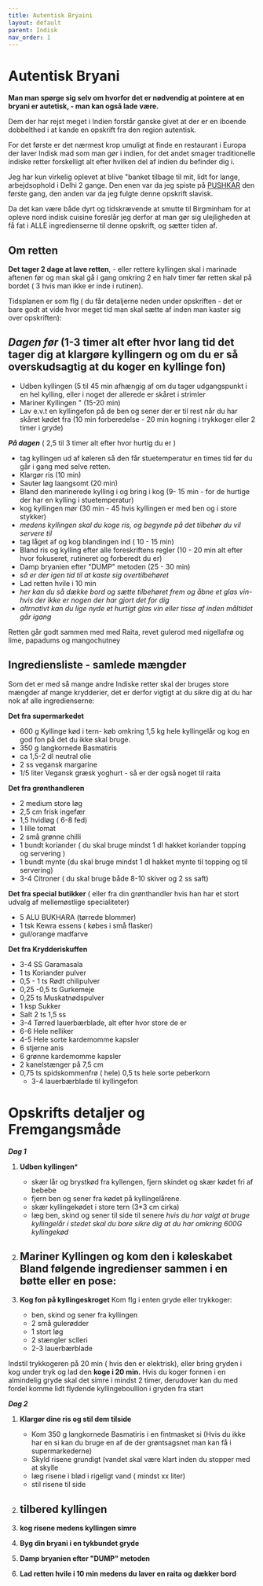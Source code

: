```yaml
---
title: Autentisk Bryaini
layout: default
parent: Indisk
nav_order: 1
---
```


# Autentisk Bryani

**Man man spørge sig selv om hvorfor det er nødvendig at pointere at en bryani er autetisk, - man kan også lade være.**

Dem der har rejst meget i Indien forstår ganske givet at der er en iboende dobbelthed i at kande en opskrift fra den region autentisk.

For det første er det nærmest krop umuligt at finde en restaurant i Europa der laver Indisk mad som man gør i indien, for det andet smager traditionelle indiske retter forskelligt alt efter hvilken del af indien du befinder dig i.

Jeg har kun virkelig oplevet at blive "banket tilbage til mit, lidt for lange,  arbejdsophold i Delhi 2 gange. Den enen var da jeg spiste på [PUSHKAR](https://pushkardining.com/) den første gang, den anden var da jeg fulgte denne opskrift slavisk. 

Da det kan være både dyrt og tidskrævende at smutte til Birgminham for at opleve nord indisk cuisine foreslår jeg derfor at man gør sig ulejligheden at få fat i ALLE ingredienserne til denne opskrift, og sætter tiden af.

## Om retten

**Det tager 2 dage at lave retten**, - eller rettere kyllingen skal i marinade aftenen før og man skal gå i gang omkring 2 en halv timer før retten skal på bordet ( 3 hvis man ikke er inde i rutinen).

Tidsplanen er som flg ( du får detaljerne neden under opskriften - det er bare godt at vide hvor meget tid man skal sætte af inden man kaster sig over opskriften):

***Dagen før*** (1-3 timer alt efter hvor lang tid det tager dig at klargøre kyllingern og om du er så overskudsagtig at du koger en kyllinge fon)
- 
- Udben kyllingen (5 til 45 min afhængig af om du tager udgangspunkt i en hel kylling, eller i noget der allerede er skåret i strimler
- Mariner Kyllingen " (15-20 min)
- Lav e.v.t  en kyllingefon på de ben og sener der er til rest når du har skåret kødet fra (10 min forberedelse - 20 min kogning i trykkoger eller 2 timer i gryde)

 ***På dagen*** ( 2,5 til 3 timer alt efter hvor hurtig du er )
 - tag kyllingen ud af køleren så den får stuetemperatur en times tid før du går i gang med selve retten.
 - Klargør ris (10 min)
 - Sauter løg laangsomt (20 min)
 - Bland den marinerede kylling i og bring i kog (9- 15 min - for de hurtige der har en kylling i stuetemperatur)
 - kog kyllingen mør (30 min - 45 hvis kyllingen er med ben og i store stykker)
 - *medens kyllingen skal du koge ris, og begynde på det tilbehør du vil servere til*
 - tag låget af og kog blandingen ind ( 10 - 15 min)
 - Bland ris og kylling efter alle foreskriftens regler (10 - 20 min alt efter hvor fokuseret, rutineret og forberedt du er)
 - Damp bryanien efter "DUMP" metoden (25 - 30 min)
 - *så er der igen tid til at kaste sig overtilbehøret*
 - Lad retten hvile i 10 min
 - *her kan du så dække bord og sætte tilbehøret frem og åbne et glas vin- hvis der ikke er nogen der har gjort det for dig*
 - *altrnativt kan du lige nyde et hurtigt glas vin eller tisse af inden måltidet går igang*

Retten går godt sammen med med Raita, revet gulerod med nigellafrø og lime, papadums og mangochutney 

## Ingrediensliste - samlede mængder

Som det er med så mange andre Indiske retter skal der bruges store mængder af mange krydderier, det er derfor vigtigt at du sikre dig at du har nok af alle ingredienserne:

**Det fra supermarkedet**
- 600 g Kyllinge kød i tern-  køb omkring 1,5 kg hele kyllingelår og kog en god fon på det du ikke skal bruge.
- 350 g langkornede Basmatiris 
- ca 1,5-2 dl neutral olie
- 2 ss vegansk margarine
- 1/5 liter Vegansk græsk yoghurt - så er der også noget til raita

**Det fra grønthandleren**
- 2 medium store løg
- 2,5 cm frisk ingefær
- 1,5 hvidløg ( 6-8 fed)
- 1 lille tomat
- 2 små grønne chilli
- 1 bundt koriander ( du skal bruge mindst 1 dl hakket koriander topping og servering )
- 1 bundt mynte (du skal bruge mindst 1 dl hakket mynte til topping og til servering)
- 3-4 Citroner ( du skal bruge både 8-10 skiver og 2 ss saft)


**Det fra special butikker** ( eller fra din grønthandler hvis han har et stort udvalg af mellemøstlige specialiteter)
- 5 ALU BUKHARA (tørrede blommer)
- 1 tsk Kewra essens ( købes i små flasker)
- gul/orange madfarve

**Det fra Krydderiskuffen**
- 3-4 SS Garamasala
- 1 ts Koriander pulver
- 0,5 - 1 ts Rødt chilipulver
- 0,25 -0,5 ts Gurkemeje
- 0,25 ts Muskatnødspulver
- 1 ksp Sukker 
- Salt 2 ts 1,5 ss
- 3-4 Tørred lauerbærblade, alt efter hvor store de er
- 6-6 Hele nelliker 
- 4-5 Hele sorte kardemomme kapsler
- 6 stjerne anis
- 6 grønne kardemomme kapsler
- 2 kanelstænger på 7,5 cm
- 0,75 ts spidskommenfrø ( hele)
  0,5 ts hele sorte peberkorn
  - 3-4 lauerbærblade til kyllingefon
  
# Opskrifts detaljer og Fremgangsmåde

***Dag 1***
1. **Udben kyllingen***
   - skær lår og brystkød fra kyllengen, fjern skindet og skær kødet fri af bebebe
   - fjern ben og sener fra kødet på kyllingelårene.
   - skær kyllingekødet i store tern (3*3 cm cirka)
   - læg ben, skind og sener til side til senere
   *hvis du har valgt at bruge kyllingelår i stedet skal du bare sikre dig at du har omkring 600G kyllingekød*

3. **Mariner Kyllingen og kom den i køleskabet** 
   Bland følgende ingredienser sammen i en bøtte eller en  pose:
      -  
4. **Kog fon på kyllingeskroget**
   Kom flg i  enten gryde eller trykkoger:
   - ben, skind og sener fra kyllingen 
   - 2 små gulerødder
   - 1 stort løg
   - 2 stængler sclleri
   - 2-3 lauerbærblade

  Indstil trykkogeren på 20 min ( hvis den er elektrisk), eller bring gryden i kog under tryk og lad den **koge i 20 min.**
  Hvis du koger fonnen i en almindelig gryde skal det simre i mindst 2 timer, derudover kan du med fordel komme lidt flydende kyllingeboullion i gryden fra start

***Dag 2***
1. **Klargør dine ris og stil dem tilside**
   - Kom 350 g langkornede Basmatiris i en fintmasket si (Hvis du ikke har en si kan du bruge en af de der grøntsagsnet man kan få i supermarkederne)
   - Skyld  risene grundigt (vandet skal være klart inden du stopper med at skylle
   - læg risene i blød i rigeligt vand ( mindst xx liter)
   - stil risene til side
     
2. **tilbered kyllingen**
   - 
3. **kog risene medens kyllingen simre**

4. **Byg din bryani i en tykbundet gryde**

5. **Damp bryanien efter "DUMP" metoden**

6. **Lad retten hvile i 10 min medens du laver en raita og dækker bord**


